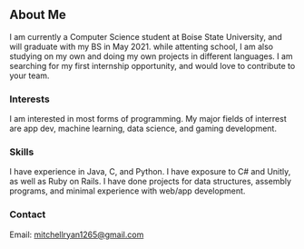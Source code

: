 ## About Me

I am currently a Computer Science student at Boise State University, and will graduate with my BS in May 2021.
while attenting school, I am also studying on my own and doing my own projects in different languages.
I am searching for my first internship opportunity, and would love to contribute to your team.

### Interests

I am interested in most forms of programming. My major fields of interrest are app dev, machine learning, data science,
and gaming development.

### Skills

I have experience in Java, C, and Python. I have exposure to C# and Unitly, as well as Ruby on Rails. I have
done projects for data structures, assembly programs, and minimal experience with web/app development.

### Contact

Email: mitchellryan1265@gmail.com
